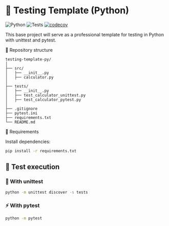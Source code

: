 # 🧩 Testing Template (Python)

![Python](https://img.shields.io/badge/python-3.11-blue.svg)
![Tests](https://github.com/franciscoCabezasVega/unittest-and-pytest/actions/workflows/tests.yml/badge.svg)
[![codecov](https://codecov.io/github/franciscoCabezasVega/unittest-and-pytest/graph/badge.svg?token=JXR7YLKSWR)](https://codecov.io/github/franciscoCabezasVega/unittest-and-pytest)

This base project will serve as a professional template for testing in Python with unittest and pytest.

📁 Repository structure
```
testing-template-py/
│
├── src/
│   ├── __init__.py
│   ├── calculator.py
│
├── tests/
│   ├── __init__.py
│   ├── test_calculator_unittest.py
│   ├── test_calculator_pytest.py
│
├── .gitignore
├── pytest.ini
├── requirements.txt
└── README.md
```

🧰 Requirements

Install dependencies:

```bash
pip install -r requirements.txt
```

## 🧪 Test execution

### 🧠 With unittest
```bash
python -m unittest discover -s tests
```

### ⚡ With pytest
```bash
python -m pytest
```
